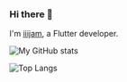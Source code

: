 ### Hi there 👋

<!--

Here are some ideas to get you started:

- 🔭 I’m currently working on ...
- 🌱 I’m currently learning ...
- 👯 I’m looking to collaborate on ...
- 🤔 I’m looking for help with ...
- 💬 Ask me about ...
- 📫 How to reach me: ...
- 😄 Pronouns: ...
- ⚡ Fun fact: ...
-->

I'm [iiijam](https://github.com/iiijam), a Flutter developer.

![My GitHub stats](https://github-readme-stats.vercel.app/api?username=iiijam&hide=prs&show_icons=true)

![Top Langs](https://github-readme-stats.vercel.app/api/top-langs/?username=iiijam&layout=compact&hide=C)
